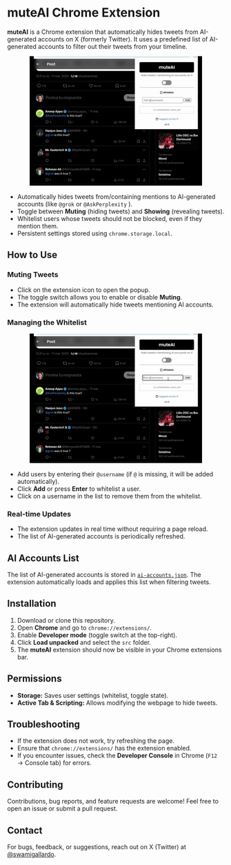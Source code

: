 # muteAI Chrome Extension

**muteAI** is a Chrome extension that automatically hides tweets from AI-generated accounts on X (formerly Twitter). It uses a predefined list of AI-generated accounts to filter out their tweets from your timeline.

<div style="text-align: center;">
  <img src="https://github.com/gallardoS/BlockGrok/blob/main/resources/toggle.gif" width="400" height="300" alt="gif showing the feature of the plugin, toggling it on when multiple tweets mentioning @grok and @perplexityAi dissapear">
</div>

- Automatically hides tweets from/containing mentions to AI-generated accounts (like `@grok` or `@AskPerplexity` ).
- Toggle between **Muting** (hiding tweets) and **Showing** (revealing tweets).
- Whitelist users whose tweets should not be blocked, even if they mention them.
- Persistent settings stored using `chrome.storage.local`.

## How to Use
### Muting Tweets
- Click on the extension icon to open the popup.
- The toggle switch allows you to enable or disable **Muting**.
- The extension will automatically hide tweets mentioning AI accounts.

### Managing the Whitelist

<div style="text-align: center;">
  <img src="https://github.com/gallardoS/BlockGrok/blob/main/resources/whitelist.gif" width="400" height="300" alt="gif demonstrating the whitelist feature: a user enters a Twitter handle in the input field, adds it to the whitelist, and the username appears in the list, ensuring their tweets are not blocked by the extension">
</div>


- Add users by entering their `@username` (if `@` is missing, it will be added automatically).
- Click **Add** or press **Enter** to whitelist a user.
- Click on a username in the list to remove them from the whitelist.

### Real-time Updates
- The extension updates in real time without requiring a page reload.
- The list of AI-generated accounts is periodically refreshed.

## AI Accounts List
The list of AI-generated accounts is stored in [`ai-accounts.json`](https://github.com/gallardoS/BlockGrok/blob/main/src/ai-accounts.json). The extension automatically loads and applies this list when filtering tweets.

## Installation
1. Download or clone this repository.
2. Open **Chrome** and go to `chrome://extensions/`.
3. Enable **Developer mode** (toggle switch at the top-right).
4. Click **Load unpacked** and select the `src` folder.
5. The **muteAI** extension should now be visible in your Chrome extensions bar.

## Permissions
- **Storage:** Saves user settings (whitelist, toggle state).
- **Active Tab & Scripting:** Allows modifying the webpage to hide tweets.

## Troubleshooting
- If the extension does not work, try refreshing the page.
- Ensure that `chrome://extensions/` has the extension enabled.
- If you encounter issues, check the **Developer Console** in Chrome (`F12` → Console tab) for errors.

## Contributing
Contributions, bug reports, and feature requests are welcome! Feel free to open an issue or submit a pull request.

## Contact
For bugs, feedback, or suggestions, reach out on X (Twitter) at [@swamigallardo](https://x.com/swamigallardo).

